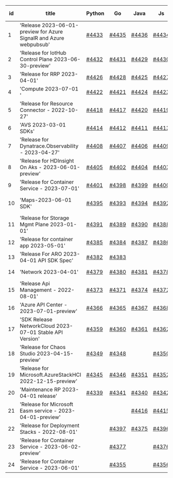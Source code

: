 | id | title | Python | Go | Java | Js | created date | target date | status |
| ------ | ------ | ------ | ------ | ------ | ------ | ------ | ------ | :-----: |
| 1 | 'Release 2023-06-01-preview for Azure SignalR and Azure webpubsub'  | [#4433](https://github.com/Azure/sdk-release-request/issues/4433)  | [#4435](https://github.com/Azure/sdk-release-request/issues/4435)  | [#4436](https://github.com/Azure/sdk-release-request/issues/4436)  | [#4434](https://github.com/Azure/sdk-release-request/issues/4434)  | 08-16 | 09-22 |  |
| 2 | 'Release for IotHub Control Plane 2023-06-30-preview'  | [#4432](https://github.com/Azure/sdk-release-request/issues/4432)  | [#4431](https://github.com/Azure/sdk-release-request/issues/4431)  | [#4429](https://github.com/Azure/sdk-release-request/issues/4429)  | [#4430](https://github.com/Azure/sdk-release-request/issues/4430)  | 08-15 | 09-22 |  |
| 3 | 'Release for RRP 2023-04-01'  | [#4426](https://github.com/Azure/sdk-release-request/issues/4426)  | [#4428](https://github.com/Azure/sdk-release-request/issues/4428)  | [#4425](https://github.com/Azure/sdk-release-request/issues/4425)  | [#4427](https://github.com/Azure/sdk-release-request/issues/4427)  | 08-14 | 09-22 |  |
| 4 | 'Compute 2023-07-01 '  | [#4422](https://github.com/Azure/sdk-release-request/issues/4422)  | [#4421](https://github.com/Azure/sdk-release-request/issues/4421)  | [#4424](https://github.com/Azure/sdk-release-request/issues/4424)  | [#4423](https://github.com/Azure/sdk-release-request/issues/4423)  | 08-12 | 09-22 |  |
| 5 | 'Release for Resource Connector - 2022-10-27'  | [#4418](https://github.com/Azure/sdk-release-request/issues/4418)  | [#4417](https://github.com/Azure/sdk-release-request/issues/4417)  | [#4420](https://github.com/Azure/sdk-release-request/issues/4420)  | [#4419](https://github.com/Azure/sdk-release-request/issues/4419)  | 08-11 | 08-25 |  |
| 6 | 'AVS 2023-03-01 SDKs'  | [#4414](https://github.com/Azure/sdk-release-request/issues/4414)  | [#4412](https://github.com/Azure/sdk-release-request/issues/4412)  | [#4411](https://github.com/Azure/sdk-release-request/issues/4411)  | [#4413](https://github.com/Azure/sdk-release-request/issues/4413)  | 08-08 | 08-25 |  |
| 7 | 'Release for Dynatrace.Observability - 2023-04-27'  | [#4408](https://github.com/Azure/sdk-release-request/issues/4408)  | [#4407](https://github.com/Azure/sdk-release-request/issues/4407)  | [#4406](https://github.com/Azure/sdk-release-request/issues/4406)  | [#4409](https://github.com/Azure/sdk-release-request/issues/4409)  | 08-08 | 08-25 |  |
| 8 | 'Release for HDInsight On Aks - 2023-06-01-preview'  | [#4405](https://github.com/Azure/sdk-release-request/issues/4405)  | [#4402](https://github.com/Azure/sdk-release-request/issues/4402)  | [#4404](https://github.com/Azure/sdk-release-request/issues/4404)  | [#4403](https://github.com/Azure/sdk-release-request/issues/4403)  | 08-08 | 08-25 |  |
| 9 | 'Release for Container Service - 2023-07-01'  | [#4401](https://github.com/Azure/sdk-release-request/issues/4401)  | [#4398](https://github.com/Azure/sdk-release-request/issues/4398)  | [#4399](https://github.com/Azure/sdk-release-request/issues/4399)  | [#4400](https://github.com/Azure/sdk-release-request/issues/4400)  | 08-08 | 08-25 |  |
| 10 | 'Maps-2023-06-01 SDK'  | [#4395](https://github.com/Azure/sdk-release-request/issues/4395)  | [#4393](https://github.com/Azure/sdk-release-request/issues/4393)  | [#4394](https://github.com/Azure/sdk-release-request/issues/4394)  | [#4392](https://github.com/Azure/sdk-release-request/issues/4392)  | 08-04 | 08-25 | Hold on by Python/ |
| 11 | 'Release for Storage Mgmt Plane 2023-01-01'  | [#4391](https://github.com/Azure/sdk-release-request/issues/4391)  | [#4389](https://github.com/Azure/sdk-release-request/issues/4389)  | [#4390](https://github.com/Azure/sdk-release-request/issues/4390)  | [#4388](https://github.com/Azure/sdk-release-request/issues/4388)  | 08-04 | 08-25 |  |
| 12 | 'Release for container app 2023-05-01'  | [#4385](https://github.com/Azure/sdk-release-request/issues/4385)  | [#4384](https://github.com/Azure/sdk-release-request/issues/4384)  | [#4387](https://github.com/Azure/sdk-release-request/issues/4387)  | [#4386](https://github.com/Azure/sdk-release-request/issues/4386)  | 08-02 | 08-25 |  |
| 13 | 'Release For ARO 2023-04-01 API SDK Spec'  | [#4382](https://github.com/Azure/sdk-release-request/issues/4382)  | [#4383](https://github.com/Azure/sdk-release-request/issues/4383)  |  |  | 08-01 | 08-25 |  |
| 14 | 'Network 2023-04-01'  | [#4379](https://github.com/Azure/sdk-release-request/issues/4379)  | [#4380](https://github.com/Azure/sdk-release-request/issues/4380)  | [#4381](https://github.com/Azure/sdk-release-request/issues/4381)  | [#4378](https://github.com/Azure/sdk-release-request/issues/4378)  | 07-31 | 08-25 |  |
| 15 | 'Release Api Management - 2022-08-01'  | [#4373](https://github.com/Azure/sdk-release-request/issues/4373)  | [#4371](https://github.com/Azure/sdk-release-request/issues/4371)  | [#4374](https://github.com/Azure/sdk-release-request/issues/4374)  | [#4372](https://github.com/Azure/sdk-release-request/issues/4372)  | 07-27 | 08-25 | Hold on by Python/ |
| 16 | 'Azure API Center - 2023-07-01-preview'  | [#4366](https://github.com/Azure/sdk-release-request/issues/4366)  | [#4365](https://github.com/Azure/sdk-release-request/issues/4365)  | [#4367](https://github.com/Azure/sdk-release-request/issues/4367)  | [#4368](https://github.com/Azure/sdk-release-request/issues/4368)  | 07-26 | 08-25 |  |
| 17 | 'SDK Release NetworkCloud 2023-07-01 Stable API Version'  | [#4359](https://github.com/Azure/sdk-release-request/issues/4359)  | [#4360](https://github.com/Azure/sdk-release-request/issues/4360)  | [#4361](https://github.com/Azure/sdk-release-request/issues/4361)  | [#4362](https://github.com/Azure/sdk-release-request/issues/4362)  | 07-25 | 08-25 |  |
| 18 | 'Release for Chaos Studio 2023-04-15-preview'  | [#4349](https://github.com/Azure/sdk-release-request/issues/4349)  | [#4348](https://github.com/Azure/sdk-release-request/issues/4348)  |  | [#4350](https://github.com/Azure/sdk-release-request/issues/4350)  | 07-20 | 08-25 |  |
| 19 | 'Release for Microsoft.AzureStackHCI 2022-12-15-preview'  | [#4345](https://github.com/Azure/sdk-release-request/issues/4345)  | [#4346](https://github.com/Azure/sdk-release-request/issues/4346)  | [#4351](https://github.com/Azure/sdk-release-request/issues/4351)  | [#4352](https://github.com/Azure/sdk-release-request/issues/4352)  | 07-19 | 08-25 | Hold on by JS/Java/ |
| 20 | 'Maintenance RP 2023-04-01 release'  | [#4339](https://github.com/Azure/sdk-release-request/issues/4339)  | [#4341](https://github.com/Azure/sdk-release-request/issues/4341)  | [#4340](https://github.com/Azure/sdk-release-request/issues/4340)  | [#4342](https://github.com/Azure/sdk-release-request/issues/4342)  | 07-15 | 08-25 |  |
| 21 | 'Release for Microsoft Easm service - 2023-04-01-preview'  |  |  | [#4416](https://github.com/Azure/sdk-release-request/issues/4416)  | [#4415](https://github.com/Azure/sdk-release-request/issues/4415)  | 08-10 | 08-25 |  |
| 22 | 'Release for Deployment Stacks - 2022-08-01'  |  | [#4397](https://github.com/Azure/sdk-release-request/issues/4397)  | [#4375](https://github.com/Azure/sdk-release-request/issues/4375)  | [#4396](https://github.com/Azure/sdk-release-request/issues/4396)  | 08-07 | 08-25 |  |
| 23 | 'Release for Container Service - 2023-06-02-preview'  |  | [#4377](https://github.com/Azure/sdk-release-request/issues/4377)  |  | [#4376](https://github.com/Azure/sdk-release-request/issues/4376)  | 07-31 | 08-25 |  |
| 24 | 'Release for Container Service - 2023-06-01'  |  | [#4355](https://github.com/Azure/sdk-release-request/issues/4355)  |  | [#4356](https://github.com/Azure/sdk-release-request/issues/4356)  | 07-21 | 08-25 |  |
